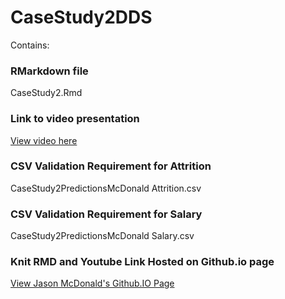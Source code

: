 # CaseStudy2DDS

Contains:

### RMarkdown file 
CaseStudy2.Rmd
### Link to video presentation
[View video here](https://youtu.be/Ah3t4DHafc4)
### CSV Validation Requirement for Attrition
CaseStudy2PredictionsMcDonald Attrition.csv
### CSV Validation Requirement for Salary
CaseStudy2PredictionsMcDonald Salary.csv
### Knit RMD and Youtube Link Hosted on Github.io page
[View Jason McDonald's Github.IO Page](https://jmcdonaldktx.github.io/)
